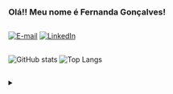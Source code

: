 ### Olá!! Meu nome é Fernanda Gonçalves! 

##
[![E-mail](https://img.shields.io/badge/-Email-000?style=for-the-badge&logo=gmail&logoColor=8000FF&color:FFF)](mailto:goncalves.de.fernanda@gmail.com)
[![LinkedIn](https://img.shields.io/badge/-LinkedIn-000?style=for-the-badge&logo=linkedin&logoColor=8000FF&color:FFF)](https://www.linkedin.com/in/fernanda-gon/)
##
![GitHub stats](https://github-readme-stats-git-masterrstaa-rickstaa.vercel.app/api?username=fernandagoncalvess&hide_title=true&show_icons=true&include_all_commits=true&count_private=true&line_height=25&hide=issues&bg_color=000&title_color=8000FF&text_color=FFF&border_radius=3&border_color=8000FF&icon_color=8000FF&theme=jolly)   ![Top Langs](https://github-readme-stats.vercel.app/api/top-langs/?username=fernandagoncalvess&layout=compact&border_color=8000FF&theme=jolly&bg_color=000&hide_title=true)

##
<details align="left">
 <summary></summary> 
 
  - Badges by <a href="https://shields.io/">shields.io</a><br>
  - GitHub Stats by <a href="https://github.com/anuraghazra/github-readme-stats">anuraghazra</a>
  </details>


